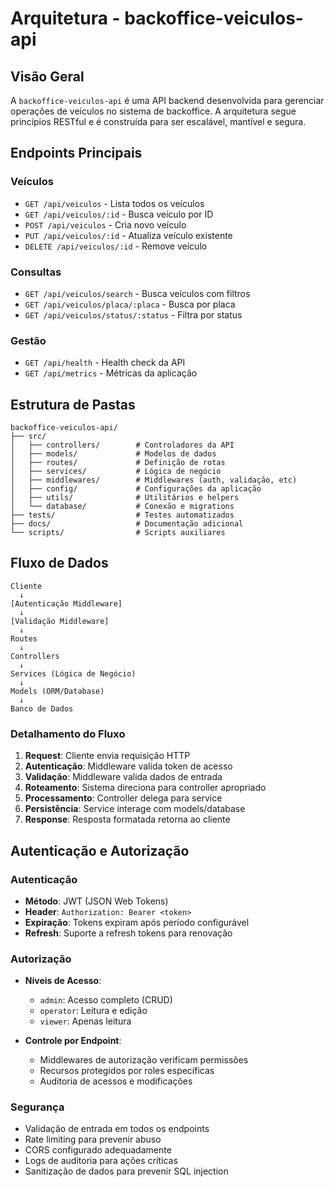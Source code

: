 # Arquitetura - backoffice-veiculos-api

## Visão Geral

A `backoffice-veiculos-api` é uma API backend desenvolvida para gerenciar operações de veículos no sistema de backoffice. A arquitetura segue princípios RESTful e é construída para ser escalável, mantível e segura.

## Endpoints Principais

### Veículos
- `GET /api/veiculos` - Lista todos os veículos
- `GET /api/veiculos/:id` - Busca veículo por ID
- `POST /api/veiculos` - Cria novo veículo
- `PUT /api/veiculos/:id` - Atualiza veículo existente
- `DELETE /api/veiculos/:id` - Remove veículo

### Consultas
- `GET /api/veiculos/search` - Busca veículos com filtros
- `GET /api/veiculos/placa/:placa` - Busca por placa
- `GET /api/veiculos/status/:status` - Filtra por status

### Gestão
- `GET /api/health` - Health check da API
- `GET /api/metrics` - Métricas da aplicação

## Estrutura de Pastas

```
backoffice-veiculos-api/
├── src/
│   ├── controllers/        # Controladores da API
│   ├── models/             # Modelos de dados
│   ├── routes/             # Definição de rotas
│   ├── services/           # Lógica de negócio
│   ├── middlewares/        # Middlewares (auth, validação, etc)
│   ├── config/             # Configurações da aplicação
│   ├── utils/              # Utilitários e helpers
│   └── database/           # Conexão e migrations
├── tests/                  # Testes automatizados
├── docs/                   # Documentação adicional
└── scripts/                # Scripts auxiliares
```

## Fluxo de Dados

```
Cliente
  ↓
[Autenticação Middleware]
  ↓
[Validação Middleware]
  ↓
Routes
  ↓
Controllers
  ↓
Services (Lógica de Negócio)
  ↓
Models (ORM/Database)
  ↓
Banco de Dados
```

### Detalhamento do Fluxo

1. **Request**: Cliente envia requisição HTTP
2. **Autenticação**: Middleware valida token de acesso
3. **Validação**: Middleware valida dados de entrada
4. **Roteamento**: Sistema direciona para controller apropriado
5. **Processamento**: Controller delega para service
6. **Persistência**: Service interage com models/database
7. **Response**: Resposta formatada retorna ao cliente

## Autenticação e Autorização

### Autenticação

- **Método**: JWT (JSON Web Tokens)
- **Header**: `Authorization: Bearer <token>`
- **Expiração**: Tokens expiram após período configurável
- **Refresh**: Suporte a refresh tokens para renovação

### Autorização

- **Níveis de Acesso**:
  - `admin`: Acesso completo (CRUD)
  - `operator`: Leitura e edição
  - `viewer`: Apenas leitura

- **Controle por Endpoint**:
  - Middlewares de autorização verificam permissões
  - Recursos protegidos por roles específicas
  - Auditoria de acessos e modificações

### Segurança

- Validação de entrada em todos os endpoints
- Rate limiting para prevenir abuso
- CORS configurado adequadamente
- Logs de auditoria para ações críticas
- Sanitização de dados para prevenir SQL injection
